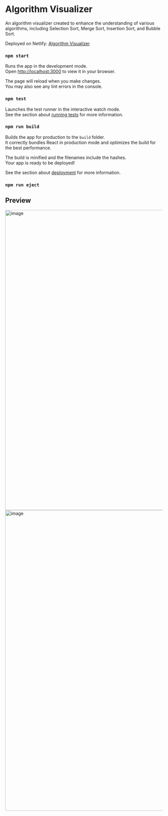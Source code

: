 # Algorithm Visualizer

An algorithm visualizer created to enhance the understanding of various algorithms, including Selection Sort, Merge Sort, Insertion Sort, and Bubble Sort.

Deployed on Netlify: [Algorithm Visualizer](https://ialgomaster.netlify.app/)

### `npm start`

Runs the app in the development mode.\
Open [http://localhost:3000](http://localhost:3000) to view it in your browser.

The page will reload when you make changes.\
You may also see any lint errors in the console.

### `npm test`

Launches the test runner in the interactive watch mode.\
See the section about [running tests](https://facebook.github.io/create-react-app/docs/running-tests) for more information.

### `npm run build`

Builds the app for production to the `build` folder.\
It correctly bundles React in production mode and optimizes the build for the best performance.

The build is minified and the filenames include the hashes.\
Your app is ready to be deployed!

See the section about [deployment](https://facebook.github.io/create-react-app/docs/deployment) for more information.

### `npm run eject`

## Preview
<img width="958" alt="image" src="https://github.com/officialarmannqureshi/Visualizer/assets/91754196/3e02daa1-1038-4f7c-8d08-e1033d4f5ea1">
<img width="960" alt="image" src="https://github.com/officialarmannqureshi/Visualizer/assets/91754196/22e9c7e4-38d2-4a7e-b921-224ee88b2051">

